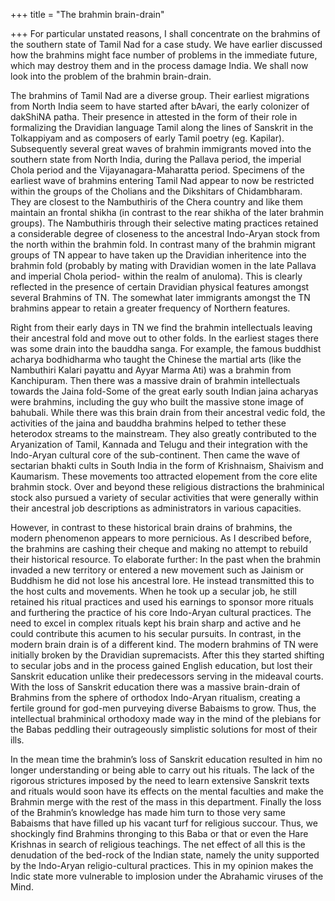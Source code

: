 +++
title = "The brahmin brain-drain"

+++
For particular unstated reasons, I shall concentrate on the brahmins of
the southern state of Tamil Nad for a case study. We have earlier
discussed how the brahmins might face number of problems in the
immediate future, which may destroy them and in the process damage
India. We shall now look into the problem of the brahmin brain-drain.

The brahmins of Tamil Nad are a diverse group. Their earliest migrations
from North India seem to have started after bAvari, the early colonizer
of dakShiNA patha. Their presence in attested in the form of their role
in formalizing the Dravidian language Tamil along the lines of Sanskrit
in the Tolkappiyam and as composers of early Tamil poetry (eg. Kapilar).
Subsequently several great waves of brahmin immigrants moved into the
southern state from North India, during the Pallava period, the imperial
Chola period and the Vijayanagara-Maharatta period. Specimens of the
earliest wave of brahmins entering Tamil Nad appear to now be restricted
within the groups of the Cholians and the Dikshitars of Chidambharam.
They are closest to the Nambuthiris of the Chera country and like them
maintain an frontal shikha (in contrast to the rear shikha of the later
brahmin groups). The Nambuthiris through their selective mating
practices retained a considerable degree of closeness to the ancestral
Indo-Aryan stock from the north within the brahmin fold. In contrast
many of the brahmin migrant groups of TN appear to have taken up the
Dravidian inheritence into the brahmin fold (probably by mating with
Dravidian women in the late Pallava and imperial Chola period- within
the realm of anuloma). This is clearly reflected in the presence of
certain Dravidian physical features amongst several Brahmins of TN. The
somewhat later immigrants amongst the TN brahmins appear to retain a
greater frequency of Northern features.

Right from their early days in TN we find the brahmin intellectuals
leaving their ancestral fold and move out to other folds. In the
earliest stages there was some drain into the bauddha sanga. For
example, the famous buddhist acharya bodhidharma who taught the Chinese
the martial arts (like the Nambuthiri Kalari payattu and Ayyar Marma
Ati) was a brahmin from Kanchipuram. Then there was a massive drain of
brahmin intellectuals towards the Jaina fold-Some of the great early
south Indian jaina acharyas were brahmins, including the guy who built
the massive stone image of bahubali. While there was this brain drain
from their ancestral vedic fold, the activities of the jaina and bauddha
brahmins helped to tether these heterodox streams to the mainstream.
They also greatly contributed to the Aryanization of Tamil, Kannada and
Telugu and their integration with the Indo-Aryan cultural core of the
sub-continent. Then came the wave of sectarian bhakti cults in South
India in the form of Krishnaism, Shaivism and Kaumarism. These movements
too attracted elopement from the core elite brahmin stock. Over and
beyond these religious distractions the brahminical stock also pursued a
variety of secular activities that were generally within their ancestral
job descriptions as administrators in various capacities.

However, in contrast to these historical brain drains of brahmins, the
modern phenomenon appears to more pernicious. As I described before, the
brahmins are cashing their cheque and making no attempt to rebuild their
historical resource. To elaborate further: In the past when the brahmin
invaded a new territory or entered a new movement such as Jainism or
Buddhism he did not lose his ancestral lore. He instead transmitted this
to the host cults and movements. When he took up a secular job, he still
retained his ritual practices and used his earnings to sponsor more
rituals and furthering the practice of his core Indo-Aryan cultural
practices. The need to excel in complex rituals kept his brain sharp and
active and he could contribute this acumen to his secular pursuits. In
contrast, in the modern brain drain is of a different kind. The modern
brahmins of TN were initially broken by the Dravidian supremacists.
After this they started shifting to secular jobs and in the process
gained English education, but lost their Sanskrit education unlike their
predecessors serving in the mideaval courts. With the loss of Sanskrit
education there was a massive brain-drain of Brahmins from the sphere of
orthodox Indo-Aryan ritualism, creating a fertile ground for god-men
purveying diverse Babaisms to grow. Thus, the intellectual brahminical
orthodoxy made way in the mind of the plebians for the Babas peddling
their outrageously simplistic solutions for most of their ills.

In the mean time the brahmin’s loss of Sanskrit education resulted in
him no longer understanding or being able to carry out his rituals. The
lack of the rigorous strictures imposed by the need to learn extensive
Sanskrit texts and rituals would soon have its effects on the mental
faculties and make the Brahmin merge with the rest of the mass in this
department. Finally the loss of the Brahmin’s knowledge has made him
turn to those very same Babaisms that have filled up his vacant turf for
religious succour. Thus, we shockingly find Brahmins thronging to this
Baba or that or even the Hare Krishnas in search of religious teachings.
The net effect of all this is the denudation of the bed-rock of the
Indian state, namely the unity supported by the Indo-Aryan
religio-cultural practices. This in my opinion makes the Indic state
more vulnerable to implosion under the Abrahamic viruses of the Mind.
